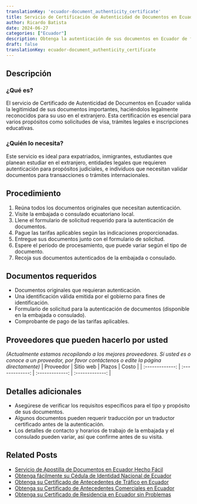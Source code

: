 ```yaml
---
translationKey: 'ecuador-document_authenticity_certificate'
title: Servicio de Certificación de Autenticidad de Documentos en Ecuador
author: Ricardo Batista
date: 2024-06-27
categories: ["Ecuador"]
description: Obtenga la autenticación de sus documentos en Ecuador de forma rápida y eficiente. Ideal para necesidades de viaje, legales e inmigración.
draft: false
translationKey: ecuador-document_authenticity_certificate
---
```


## Descripción
### ¿Qué es?
El servicio de Certificado de Autenticidad de Documentos en Ecuador valida la legitimidad de sus documentos importantes, haciéndolos legalmente reconocidos para su uso en el extranjero. Esta certificación es esencial para varios propósitos como solicitudes de visa, trámites legales e inscripciones educativas.

### ¿Quién lo necesita?
Este servicio es ideal para expatriados, inmigrantes, estudiantes que planean estudiar en el extranjero, entidades legales que requieren autenticación para propósitos judiciales, e individuos que necesitan validar documentos para transacciones o trámites internacionales.

## Procedimiento

1. Reúna todos los documentos originales que necesitan autenticación.
2. Visite la embajada o consulado ecuatoriano local.
3. Llene el formulario de solicitud requerido para la autenticación de documentos.
4. Pague las tarifas aplicables según las indicaciones proporcionadas.
5. Entregue sus documentos junto con el formulario de solicitud.
6. Espere el período de procesamiento, que puede variar según el tipo de documento.
7. Recoja sus documentos autenticados de la embajada o consulado.

## Documentos requeridos

- Documentos originales que requieran autenticación.
- Una identificación válida emitida por el gobierno para fines de identificación.
- Formulario de solicitud para la autenticación de documentos (disponible en la embajada o consulado).
- Comprobante de pago de las tarifas aplicables.

## Proveedores que pueden hacerlo por usted
_(Actualmente estamos recopilando a los mejores proveedores. Si usted es o conoce a un proveedor, por favor contáctenos o edite la página directamente)_
| Proveedor        |     Sitio web     |     Plazos    |       Costo      |
| :-------------: | :-------------: |  :-------------: | :-------------: |

## Detalles adicionales

- Asegúrese de verificar los requisitos específicos para el tipo y propósito de sus documentos.
- Algunos documentos pueden requerir traducción por un traductor certificado antes de la autenticación.
- Los detalles de contacto y horarios de trabajo de la embajada y el consulado pueden variar, así que confirme antes de su visita.


## Related Posts

- [Servicio de Apostilla de Documentos en Ecuador Hecho Fácil](https://tramitit.com/es/guides/ecuador/apostilla_de_documentos/)
- [Obtenga fácilmente su Cédula de Identidad Nacional de Ecuador](https://tramitit.com/es/guides/ecuador/cédula_de_identidad/)
- [Obtenga su Certificado de Antecedentes de Tráfico en Ecuador](https://tramitit.com/es/guides/ecuador/certificado_de_antecedentes_de_tránsito/)
- [Obtenga su Certificado de Antecedentes Comerciales en Ecuador](https://tramitit.com/es/guides/ecuador/certificado_de_antecedentes_comerciales/)
- [Obtenga su Certificado de Residencia en Ecuador sin Problemas](https://tramitit.com/es/guides/ecuador/certificado_de_residencia/)